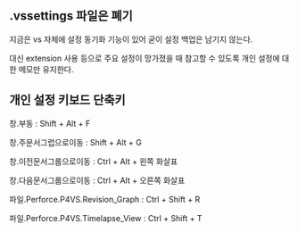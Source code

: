 ## .vssettings 파일은 폐기

지금은 vs 자체에 설정 동기화 기능이 있어 굳이 설정 백업은 남기지 않는다.

대신 extension 사용 등으로 주요 설정이 망가졌을 때 참고할 수 있도록 개인 설정에 대한 메모만 유지한다.



## 개인 설정 키보드 단축키

창.부동 : Shift + Alt + F

창.주문서그럽으로이동 : Shift + Alt + G

창.이전문서그룹으로이동 : Ctrl + Alt + 왼쪽 화살표

창.다음문서그룹으로이동 : Ctrl + Alt + 오른쪽 화살표

파일.Perforce.P4VS.Revision_Graph : Ctrl + Shift + R

파일.Perforce.P4VS.Timelapse_View : Ctrl + Shift + T
